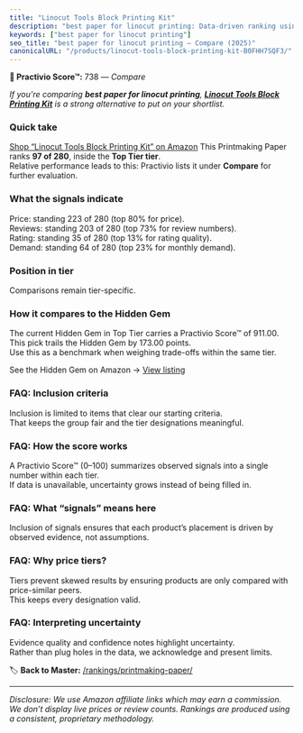 ```yaml
---
title: "Linocut Tools Block Printing Kit"
description: "best paper for linocut printing: Data-driven ranking using the Practivio Score™. Positioned by quality, value, demand, findability, momentum."
keywords: ["best paper for linocut printing"]
seo_title: "best paper for linocut printing — Compare (2025)"
canonicalURL: "/products/linocut-tools-block-printing-kit-B0FHH7SQF3/"
---
```


**🛒 Practivio Score™:** 738 — _Compare_


*If you're comparing **best paper for linocut printing**, **[Linocut Tools Block Printing Kit](https://www.amazon.com/dp/B0FHH7SQF3?tag=practivio-20)** is a strong alternative to put on your shortlist.*
### Quick take
[Shop “Linocut Tools Block Printing Kit” on Amazon](https://www.amazon.com/dp/B0FHH7SQF3?tag=practivio-20)
This Printmaking Paper ranks **97 of 280**, inside the **Top Tier tier**.  
Relative performance leads to this: Practivio lists it under **Compare** for further evaluation.

### What the signals indicate
Price: standing 223 of 280 (top 80% for price).  
Reviews: standing 203 of 280 (top 73% for review numbers).  
Rating: standing 35 of 280 (top 13% for rating quality).  
Demand: standing 64 of 280 (top 23% for monthly demand).

### Position in tier
Comparisons remain tier-specific.

### How it compares to the Hidden Gem
The current Hidden Gem in Top Tier carries a Practivio Score™ of 911.00.  
This pick trails the Hidden Gem by 173.00 points.  
Use this as a benchmark when weighing trade-offs within the same tier.  

See the Hidden Gem on Amazon → [View listing](https://www.amazon.com/dp/B01GOO7HL0?tag=practivio-20)

### FAQ: Inclusion criteria
Inclusion is limited to items that clear our starting criteria.  
That keeps the group fair and the tier designations meaningful.

### FAQ: How the score works
A Practivio Score™ (0–100) summarizes observed signals into a single number within each tier.  
If data is unavailable, uncertainty grows instead of being filled in.

### FAQ: What “signals” means here
Inclusion of signals ensures that each product’s placement is driven by observed evidence, not assumptions.

### FAQ: Why price tiers?
Tiers prevent skewed results by ensuring products are only compared with price-similar peers.  
This keeps every designation valid.

### FAQ: Interpreting uncertainty
Evidence quality and confidence notes highlight uncertainty.  
Rather than plug holes in the data, we acknowledge and present limits.

<!-- Missing template for Compare/CompareWithinPriceClass -->


🏷️ **Back to Master:** [/rankings/printmaking-paper/](/rankings/printmaking-paper/)

---
_Disclosure: We use Amazon affiliate links which may earn a commission. We don’t display live prices or review counts. Rankings are produced using a consistent, proprietary methodology._
